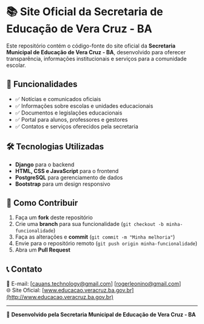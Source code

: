 # 📚 Site Oficial da Secretaria de Educação de Vera Cruz - BA

Este repositório contém o código-fonte do site oficial da **Secretaria Municipal de Educação de Vera Cruz - BA**, desenvolvido para oferecer transparência, informações institucionais e serviços para a comunidade escolar.

## 🚀 Funcionalidades
- ✅ Notícias e comunicados oficiais  
- ✅ Informações sobre escolas e unidades educacionais  
- ✅ Documentos e legislações educacionais  
- ✅ Portal para alunos, professores e gestores  
- ✅ Contatos e serviços oferecidos pela secretaria  

## 🛠️ Tecnologias Utilizadas
- **Django** para o backend  
- **HTML, CSS e JavaScript** para o frontend  
- **PostgreSQL** para gerenciamento de dados  
- **Bootstrap** para um design responsivo  

## 📌 Como Contribuir
1. Faça um **fork** deste repositório  
2. Crie uma **branch** para sua funcionalidade (`git checkout -b minha-funcionalidade`)  
3. Faça as alterações e **commit** (`git commit -m "Minha melhoria"`)  
4. Envie para o repositório remoto (`git push origin minha-funcionalidade`)  
5. Abra um **Pull Request**  

## 📞 Contato
📩 E-mail: [cauans.technology@gmail.com] [rogerleonino@gmail.com]  
🌐 Site Oficial: [www.educacao.veracruz.ba.gov.br](http://www.educacao.veracruz.ba.gov.br)

---

📝 **Desenvolvido pela Secretaria Municipal de Educação de Vera Cruz - BA**
